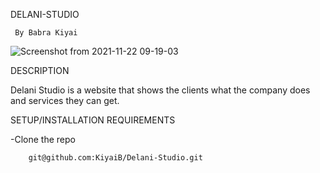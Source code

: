 DELANI-STUDIO

     By Babra Kiyai
       
![Screenshot from 2021-11-22 09-19-03](https://user-images.githubusercontent.com/91152578/142810170-4f874e47-3262-4869-9230-fd93231f8db6.png)

DESCRIPTION

Delani Studio is a website that shows the clients what the company does and services they can get.

SETUP/INSTALLATION REQUIREMENTS

-Clone the repo
       
        git@github.com:KiyaiB/Delani-Studio.git
        
        
  
